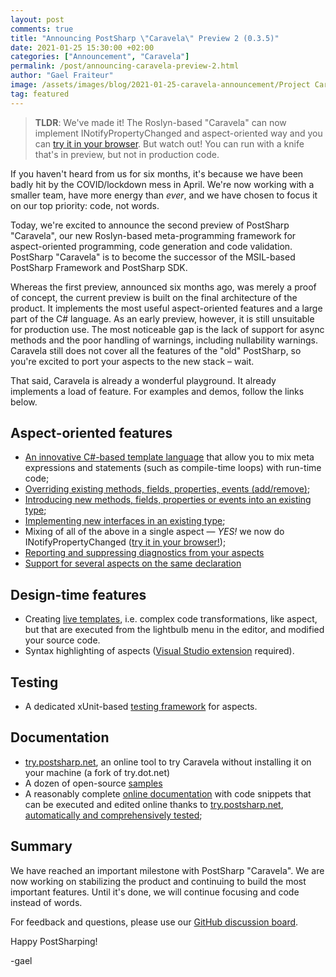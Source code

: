 ```yaml
---
layout: post 
comments: true
title: "Announcing PostSharp \"Caravela\" Preview 2 (0.3.5)"
date: 2021-01-25 15:30:00 +02:00
categories: ["Announcement", "Caravela"]
permalink: /post/announcing-caravela-preview-2.html
author: "Gael Fraiteur"
image: /assets/images/blog/2021-01-25-caravela-announcement/Project Caravela 1.png
tag: featured
---
```


> __TLDR__: We've made it! The Roslyn-based "Caravela" can now implement INotifyPropertyChanged and aspect-oriented way and you can [try it in your browser](https://try.postsharp.net/#inpc). But watch out! You can run with a knife that's in preview, but not in production code.

If you haven't heard from us for six months, it's because we have been badly hit by the COVID/lockdown mess in April. We're now working with a smaller team, have more energy than _ever_, and we have chosen to focus it on our top priority: code, not words.

Today, we're excited to announce the second preview of PostSharp "Caravela", our new Roslyn-based meta-programming framework for aspect-oriented programming, code generation and code validation. PostSharp "Caravela" is to become the successor of the MSIL-based PostSharp Framework and PostSharp SDK.

Whereas the first preview, announced six months ago, was merely a proof of concept, the current preview is built on the final architecture of the product. It implements the most useful aspect-oriented features and a large part of the C# language. As an early preview, however, it is still unsuitable for production use. The most noticeable gap is the lack of support for async methods and the poor handling of warnings, including nullability warnings. Caravela still does not cover all the features of the "old" PostSharp, so you're excited to port your aspects to the new stack &ndash; wait.

That said, Caravela is already a wonderful playground. It already implements a load of feature. For examples and demos, follow the links below.

## Aspect-oriented features

- [An innovative C#-based template language](https://doc.postsharp.net/caravela/aspects/templates) that allow you to mix meta expressions and statements (such as compile-time loops) with run-time code;
- [Overriding existing methods, fields, properties, events (add/remove)](https://doc.postsharp.net/caravela/aspects/simple-aspects/simple-aspects);
- [Introducing new methods, fields, properties or events into an existing type](https://doc.postsharp.net/caravela/aspects/advising/introducing-members);
- [Implementing new interfaces in an existing type](https://doc.postsharp.net/caravela/aspects/advising/implementing-interfaces);
- Mixing of all of the above in a single aspect &mdash; _YES!_ we now do INotifyPropertyChanged ([try it in your browser!](https://try.postsharp.net/#inpc));
- [Reporting and suppressing diagnostics from your aspects](https://doc.postsharp.net/caravela/aspects/diagnostics)
- [Support for several aspects on the same declaration](https://doc.postsharp.net/caravela/aspects/ordering)

## Design-time features

- Creating [live templates](https://doc.postsharp.net/caravela/aspects/ordering), i.e. complex code transformations, like aspect, but that are executed from the lightbulb menu in the editor, and modified your source code.
- Syntax highlighting of aspects ([Visual Studio extension](https://marketplace.visualstudio.com/items?itemName=PostSharpTechnologies.caravela) required).

## Testing

  -  A dedicated xUnit-based [testing framework](https://doc.postsharp.net/caravela/aspects/testing/testing) for aspects.

## Documentation
  
- [try.postsharp.net](https://try.postsharp.net/), an online tool to try Caravela without installing it on your machine (a fork of try.dot.net)
- A dozen of open-source [samples](https://github.com/postsharp/Caravela.Samples)
- A reasonably complete [online documentation](https://doc.postsharp.net/caravela) with code snippets that can be executed and edited online thanks to [try.postsharp.net](https://try.postsharp.net/),
[automatically and comprehensively tested](https://github.com/postsharp/Caravela/tree/master/code/Caravela.Documentation.SampleCode.AspectFramework);

## Summary

We have reached an important milestone with PostSharp "Caravela". We are now working on stabilizing the product and continuing to build the most important features. Until it's done, we will continue focusing and code instead of words.

For feedback and questions, please use our [GitHub discussion board](https://github.com/postsharp/Caravela/discussions).

Happy PostSharping!

-gael